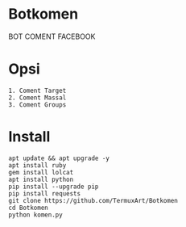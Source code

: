 # Botkomen

BOT COMENT FACEBOOK

# Opsi
```
1. Coment Target
2. Coment Massal
3. Coment Groups
```

# Install
```
apt update && apt upgrade -y
apt install ruby
gem install lolcat
apt install python
pip install --upgrade pip
pip install requests
git clone https://github.com/TermuxArt/Botkomen
cd Botkomen
python komen.py

```
